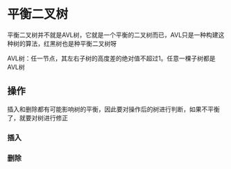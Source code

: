# 平衡二叉树

平衡二叉树并不就是AVL树，它就是一个平衡的二叉树而已，AVL只是一种构建这种树的算法，红黑树也是种平衡二叉树呀

AVL树：任一节点，其左右子树的高度差的绝对值不超过1。任意一棵子树都是AVL树

## 操作

插入和删除都有可能影响树的平衡，因此要对操作后的树进行判断，如果不平衡了，就要对树进行修正

### 插入

### 删除